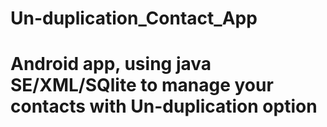 # Un-duplication_Contact_App
# Android app, using java SE/XML/SQlite to manage your contacts with Un-duplication option
